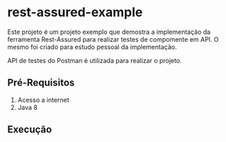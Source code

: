 # rest-assured-example
Este projeto é um projeto exemplo que demostra a implementação da ferramenta Rest-Assured para realizar testes de
compomente em API. O mesmo foi criado para estudo pessoal da implementação.

API de testes do Postman é utilizada para realizar o projeto.

## Pré-Requisitos
1) Acesso a internet
2) Java 8

## Execução

